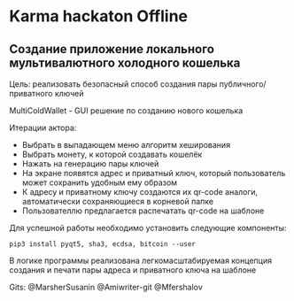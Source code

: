 Karma hackaton Offline
==========================
Создание приложение локального мультивалютного холодного кошелька
-----------------------------
Цель: реализовать безопасный способ создания пары публичного/приватного ключей

MultiColdWallet - GUI решение по созданию нового кошелька

Итерации актора:

- Выбрать в выпадающем меню алгоритм хеширования
- Выбрать монету, к которой создавать кошелёк
- Нажать на генерацию пары ключей
- На экране появятся адрес и приватный ключ, который пользователь может сохранить удобным ему образом
- К адресу и приватному ключу создаются их qr-code аналоги, автоматически сохраняющиеся в корневой папке
- Пользователлю предлагается распечатать qr-code на шаблоне

Для успешной работы необходимо установить следующие компоненты:

```pip3 install pyqt5, sha3, ecdsa, bitcoin --user```

В логике программы реализована легкомасштабируемая концепция создания и печати пары адреса и приватного ключа на шаблоне

Gits:
@MarsherSusanin
@Amiwriter-git
@Mfershalov
